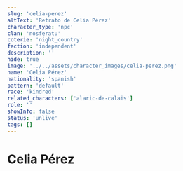 ```yaml
---
slug: 'celia-perez'
altText: 'Retrato de Celia Pérez'
character_type: 'npc'
clan: 'nosferatu'
coterie: 'night_country'
faction: 'independent'
description: ''
hide: true
image: '../../assets/character_images/celia-perez.png'
name: 'Celia Pérez'
nationality: 'spanish'
pattern: 'default'
race: 'kindred'
related_characters: ['alaric-de-calais']
role: ''
showInfo: false
status: 'unlive'
tags: []
---
```


# Celia Pérez
